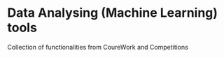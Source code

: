 # Data Analysing (Machine Learning) tools  
Collection of functionalities from CoureWork and Competitions
